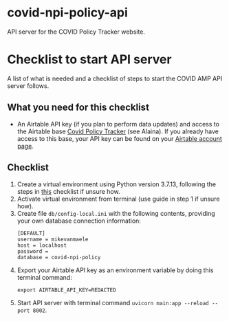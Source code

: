 # covid-npi-policy-api
API server for the COVID Policy Tracker website.
# Checklist to start API server
A list of what is needed and a checklist of steps to start the COVID AMP API server follows.
## What you need for this checklist
* An Airtable API key (if you plan to perform data updates) and access to the Airtable base [Covid Policy Tracker](https://airtable.com/tblLpBz6sEExhYVVC) (see Alaina). If you already have access to this base, your API key can be found on your [Airtable account page](https://airtable.com/account).
## Checklist
1. Create a virtual environment using Python version 3.7.13, following the steps in [this](https://github.com/talus-analytics-bus/talus-intranet-react/wiki/Setting-up-a-Python-virtual-environment) checklist if unsure how.
1. Activate virtual environment from terminal (use guide in step 1 if unsure how).
1. Create file `db/config-local.ini` with the following contents, providing your own database connection information:
    ```
    [DEFAULT]
    username = mikevanmaele
    host = localhost
    password = 
    database = covid-npi-policy
    ```
1. Export your Airtable API key as an environment variable by doing this terminal command:
    ```
    export AIRTABLE_API_KEY=REDACTED
    ```
1. Start API server with terminal command `uvicorn main:app --reload --port 8002`.